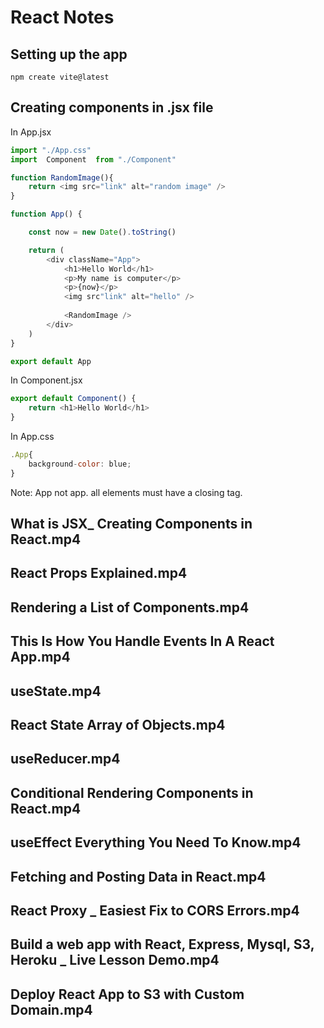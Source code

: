 # React Notes

## Setting up the app

```
npm create vite@latest
```

## Creating components in .jsx file

In App.jsx

```javascript
import "./App.css"
import  Component  from "./Component"

function RandomImage(){
	return <img src="link" alt="random image" />
}

function App() {

	const now = new Date().toString()

	return (
		<div className="App">
			<h1>Hello World</h1>	
			<p>My name is computer</p>
			<p>{now}</p>
			<img src"link" alt="hello" />
			
			<RandomImage />
		</div>
	)
}

export default App
```

In Component.jsx

```javascript
export default Component() {
	return <h1>Hello World</h1>
}
```

In App.css

```javascript
.App{
	background-color: blue;
}
```

Note: App not app. all elements must have a closing tag.

## What is JSX_ Creating Components in React.mp4
## React Props Explained.mp4
## Rendering a List of Components.mp4
## This Is How You Handle Events In A React App.mp4
## useState.mp4
## React State Array of Objects.mp4
## useReducer.mp4
## Conditional Rendering Components in React.mp4
## useEffect Everything You Need To Know.mp4
## Fetching and Posting Data in React.mp4
## React Proxy _ Easiest Fix to CORS Errors.mp4
## Build a web app with React, Express, Mysql, S3, Heroku _ Live Lesson Demo.mp4
## Deploy React App to S3 with Custom Domain.mp4
